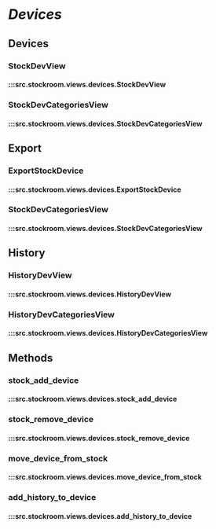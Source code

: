 # ***Devices***

## Devices
### StockDevView
#### :::src.stockroom.views.devices.StockDevView

### StockDevCategoriesView
#### :::src.stockroom.views.devices.StockDevCategoriesView

## Export
### ExportStockDevice
#### :::src.stockroom.views.devices.ExportStockDevice

### StockDevCategoriesView
#### :::src.stockroom.views.devices.StockDevCategoriesView

## History
### HistoryDevView
#### :::src.stockroom.views.devices.HistoryDevView

### HistoryDevCategoriesView
#### :::src.stockroom.views.devices.HistoryDevCategoriesView

## Methods
### stock_add_device
#### :::src.stockroom.views.devices.stock_add_device

### stock_remove_device
#### :::src.stockroom.views.devices.stock_remove_device

### move_device_from_stock
#### :::src.stockroom.views.devices.move_device_from_stock

### add_history_to_device
#### :::src.stockroom.views.devices.add_history_to_device
